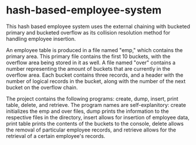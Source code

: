 hash-based-employee-system
==========================

This hash based employee system uses the external chaining with bucketed primary and bucketed overflow as its collision resolution method for handling employee insertion. 

An employee table is produced in a file named "emp," which contains the primary area. This primary file contains the first 10 buckets, with the overflow area being stored in it as well. A file named "over" contains a number representing the amount of buckets that are currently in the overflow area. Each bucket contains three records, and a header with the number of logical records in the bucket, along with the number of the next bucket on the overflow chain. 

The project contains the following programs: create, dump, insert, print table, delete, and retrieve. The program names are self-explanitory: create initializes the emp and over files, dump prints the information to the respective files in the directory, insert allows for insertion of employee data, print table prints the contents of the buckets to the console, delete allows the removal of particular employee records, and retrieve allows for the retrieval of a certain employee's records. 
